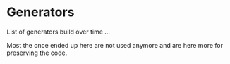 # Generators

List of generators build over time ...

Most the once ended up here are not used anymore and are here more for preserving the code.